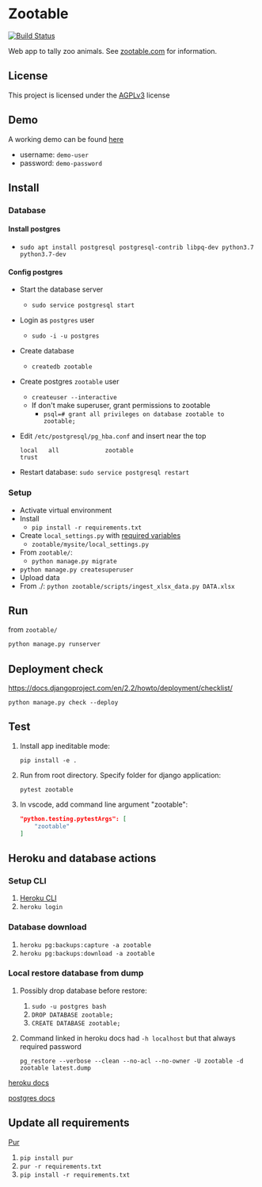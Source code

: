 # Zootable

[![Build Status](https://travis-ci.org/falkben/zootable.svg?branch=master)](https://travis-ci.org/falkben/zootable)

Web app to tally zoo animals. See [zootable.com](https://zootable.com) for information.

## License

This project is licensed under the [AGPLv3](http://www.gnu.org/licenses/agpl-3.0.html) license

## Demo

A working demo can be found [here](https://demo.zootable.com)

- username: `demo-user`
- password: `demo-password`

## Install

### Database

#### Install postgres

- `sudo apt install postgresql postgresql-contrib libpq-dev python3.7 python3.7-dev`

#### Config postgres

- Start the database server
  - `sudo service postgresql start`
- Login as `postgres` user
  - `sudo -i -u postgres`
- Create database
  - `createdb zootable`
- Create postgres `zootable` user
  - `createuser --interactive`
  - If don't make superuser, grant permissions to zootable
    - `psql=# grant all privileges on database zootable to zootable;`
- Edit `/etc/postgresql/pg_hba.conf` and insert near the top

  ```
  local   all             zootable                                trust
  ```

- Restart database: `sudo service postgresql restart`

### Setup

- Activate virtual environment
- Install
  - `pip install -r requirements.txt`
- Create `local_settings.py` with [required variables](zootable/mysite/settings.py)
  - `zootable/mysite/local_settings.py`
- From `zootable/`:
  - `python manage.py migrate`
- `python manage.py createsuperuser`
- Upload data
- From ./: `python zootable/scripts/ingest_xlsx_data.py DATA.xlsx`

## Run

from `zootable/`

```python
python manage.py runserver
```

## Deployment check

https://docs.djangoproject.com/en/2.2/howto/deployment/checklist/

`python manage.py check --deploy`

## Test

1. Install app ineditable mode:

   `pip install -e .`

1. Run from root directory. Specify folder for django application:

   `pytest zootable`

1. In vscode, add command line argument "zootable":

   ```json
   "python.testing.pytestArgs": [
       "zootable"
   ]
   ```

## Heroku and database actions

### Setup CLI

1. [Heroku CLI](https://devcenter.heroku.com/articles/heroku-cli#standalone-installation)
1. `heroku login`

### Database download

1. `heroku pg:backups:capture -a zootable`
1. `heroku pg:backups:download -a zootable`

### Local restore database from dump

1. Possibly drop database before restore:

   1. `sudo -u postgres bash`
   1. `DROP DATABASE zootable;`
   1. `CREATE DATABASE zootable;`

1. Command linked in heroku docs had `-h localhost` but that always required password

   `pg_restore --verbose --clean --no-acl --no-owner -U zootable -d zootable latest.dump`

[heroku docs](https://devcenter.heroku.com/articles/heroku-postgres-import-export)

[postgres docs](https://www.postgresql.org/docs/9.1/app-pgrestore.html)

## Update all requirements

[Pur](https://pypi.org/project/pur/)

1. `pip install pur`
1. `pur -r requirements.txt`
1. `pip install -r requirements.txt`
